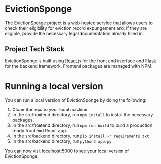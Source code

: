 # EvictionSponge
The EvictionSponge project is a web-hosted service that allows users to check their eligibility for eviction record expungement and, if they are eligible, provide the necessary legal documentation already filled in.

## Project Tech Stack
EvictionSponge is built using [React.js](https://www.reactjs.org/) for the front end interface and [Flask](https://flask.palletsprojects.com/en/1.1.x/) for the backend framework. Frontend packages are managed with NPM.

# Running a local version
You can run a local version of EvictionSponge by doing the following:

1. Clone the repo to your local machine
2. In the src/frontend directory, run `npm install` to install the necessary packages.
3. In the src/frontend directory, run `npm run build` to build a production ready front end React app.
4. In the src/backend directory, run `pip install -r requirements.txt`
5. In the src/backend directory, run `python3 app.py`

You can now visit localhost:5000 to see your local version of EvictionSponge.